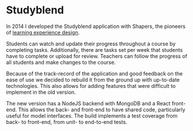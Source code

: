 <!--
  slug: studyblendII
  type: fortpolio
  excerpt: Rebuild of an online learning tool that allows teachers and students to track their progress during a course. The stack was moved from AngularJS/Laravel to React/MongoDB. A lot of the old manual configuration is now automated and new features are added. I also changed various flows to improve usability. The build implements a merged test coverage from back- to front-end, from unit- to end-to-end tests.
  excerptNl: Nieuwe implementatie van een bestaande online leertool waarmee docentenen studenten hun voortgang tijdens een cursus kunnen volgen.
De stack is ge-refactored van AngularJS/Laravel naar React/MongoDB. Veel van de oude handmatige configuratie is nu geautomatiseerd, en er zijn nieuwe functies toegevoegd. Ik ook een aantal flows gewijzigd ter verbetering van de gebruiksvriendelijkheid. De build implementeert een samengevoegde test-coverage van back- tot front-end, van unit- tot end-to-end-tests.
  categories: JavaScript, HTML/CSS, framework, mobile
  tags: UX, JavaScript, React, REST, NodeJS, MongoDB, Imagekit, Sendgrid, Netlify, Jest, Cypress, Docker
  clients: Shapers
  thumbnail: studyblend-1.png
  thumbnailVideo: testStudyBlend.mp4
  image: studyblend-1.png
  images: studyblend-1.png, studyblend-1.png, studyblend-2.png, studyblend-3.png, studyblend-4.png, studyblend-5.png, studyblend-6.png, studyblend-7.png, studyblend-8.png, studyblend-9.png
  inCv: true
  inPortfolio: true
  dateFrom: 2021-03-01
  dateTo: 2023-03-11
-->

# Studyblend 

In 2014 I developed the Studyblend application with Shapers, the pioneers of [learning experience design](https://lxd.org/).

Students can watch and update their progress throughout a course by completing tasks. Additionally, there are tasks set per week that students have to complete or upload for review.
Teachers can follow the progress of all students and make changes to the course.

Because of the track-record of the application and good feedback on the ease of use we decided to rebuild it from the ground up with up-to-date technologies. This also allows for adding features that were difficult to implement in the old version.

The new version has a NodeJS backend with MongoDB and a React front-end. This allows the back- and front-end to have shared code, particularly useful for model interfaces. The build implements a test coverage from back- to front-end, from unit- to end-to-end tests.
